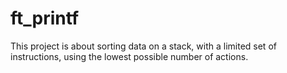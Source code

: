# ft_printf
This project is about sorting data on a stack, with a limited set of instructions, using the lowest possible number of actions.
